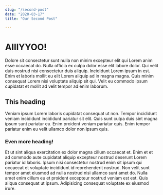 ```yaml
---
slug: "/second-post"
date: "2020-03-17"
title: "Our Second Post"

---
```


# AIIIYYOO! 

Dolore sit consectetur sunt nulla non minim excepteur elit qui Lorem anim esse occaecat do. Nulla officia ex culpa dolor esse elit labore dolor. Qui velit duis nostrud nisi consectetur duis aliquip. Incididunt Lorem ipsum in est. Enim et laboris mollit eu elit Lorem aliquip ad in magna magna. Quis minim consequat Lorem nisi voluptate aliquip sit qui. Velit eu commodo ipsum cupidatat et mollit ad velit tempor ad enim laborum.

## This heading 

Veniam ipsum Lorem laboris cupidatat consequat ut non. Tempor incididunt veniam incididunt incididunt pariatur sit elit. Quis sunt culpa duis sint magna ipsum sunt pariatur eu. Enim proident veniam pariatur quis. Enim tempor pariatur enim eu velit ullamco dolor non ipsum quis.

### Even more heading!

Et ut sint aliqua exercitation ex dolor magna cillum occaecat et. Enim et et ad commodo aute cupidatat aliquip excepteur nostrud deserunt Lorem pariatur id laboris. Ipsum nisi consectetur nostrud enim sit ipsum qui occaecat et voluptate incididunt id reprehenderit nostrud. Non velit sunt tempor amet eiusmod ad nulla nostrud nisi ullamco sunt amet do. Nulla amet enim cillum eu et proident excepteur nostrud veniam est est. Quis aliqua consequat ut ipsum. Adipisicing consequat voluptate ex eiusmod irure.
